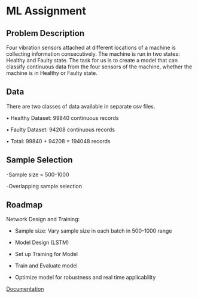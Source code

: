 
# ML Assignment

## Problem Description


Four vibration sensors attached at different locations of a machine is collecting information
consecutively. The machine is run in two states: Healthy and Faulty state. The task for us is to create a
model that can classify continuous data from the four sensors of the machine, whether the machine is in
Healthy or Faulty state.



## Data

There are two classes of data available in separate csv files.

• Healthy Dataset: 99840 continuous records

• Faulty Dataset: 94208 continuous records

• Total: 99840 + 94208 = 194048 records

## Sample Selection

-Sample size = 500-1000

-Overlapping sample selection


## Roadmap

Network Design and Training:

- Sample size: Vary sample size in each batch in 500-1000 range

- Model Design (LSTM)

- Set up Training for Model

- Train and Evaluate model

- Optimize model for robustness and real time applicability

[Documentation](https://github.com/TanD18/ML-Engineer-Assignment/blob/main/ML%20Assignment_.pdf)


